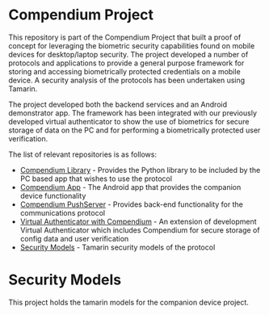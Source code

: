 # Compendium Project
This repository is part of the Compendium Project that built a proof of concept for leveraging the biometric security capabilities found on mobile devices for desktop/laptop security. The project developed a number of protocols and applications to provide a general purpose framework for storing and accessing biometrically protected credentials on a mobile device. A security analysis of the protocols has been undertaken using Tamarin.

The project developed both the backend services and an Android demonstrator app. The framework has been integrated with our previously developed virtual authenticator to show the use of biometrics for secure storage of data on the PC and for performing a biometrically protected user verification.

The list of relevant repositories is as follows:
* [Compendium Library](https://github.com/UoS-SCCS/Compendium-Library) - Provides the Python library to be included by the PC based app that wishes to use the protocol
* [Compendium App](https://github.com/UoS-SCCS/Compendium-Android) - The Android app that provides the companion device functionality
* [Compendium PushServer](https://github.com/UoS-SCCS/Compendium-PushServer) - Provides back-end functionality for the communications protocol
* [Virtual Authenticator with Compendium](https://github.com/UoS-SCCS/VirtualAuthenticatorWithCompendium-) - An extension of development Virtual Authenticator which includes Compendium for secure storage of config data and user verification
* [Security Models](https://github.com/UoS-SCCS/Companion-Device---Tamarin-Models-) - Tamarin security models of the protocol

# Security Models
This project holds the tamarin models for the companion device project.
